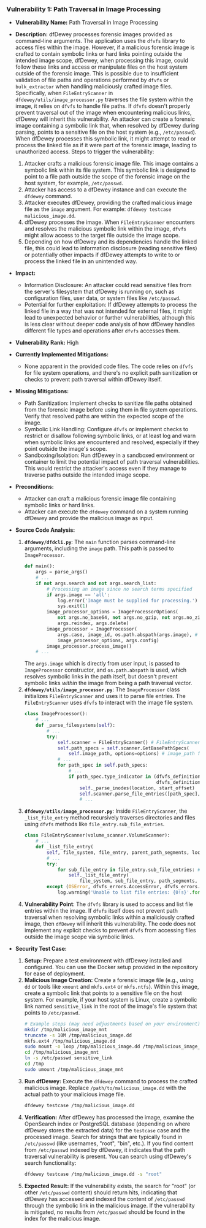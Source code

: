 ### Vulnerability 1: Path Traversal in Image Processing

*   **Vulnerability Name:** Path Traversal in Image Processing
*   **Description:**
    dfDewey processes forensic images provided as command-line arguments. The application uses the `dfvfs` library to access files within the image. However, if a malicious forensic image is crafted to contain symbolic links or hard links pointing outside the intended image scope, dfDewey, when processing this image, could follow these links and access or manipulate files on the host system outside of the forensic image. This is possible due to insufficient validation of file paths and operations performed by `dfvfs` or `bulk_extractor` when handling maliciously crafted image files. Specifically, when `FileEntryScanner` in `dfdewey/utils/image_processor.py` traverses the file system within the image, it relies on `dfvfs` to handle file paths. If `dfvfs` doesn't properly prevent traversal out of the image when encountering malicious links, dfDewey will inherit this vulnerability. An attacker can create a forensic image containing a symbolic link that, when resolved by dfDewey during parsing, points to a sensitive file on the host system (e.g., `/etc/passwd`). When dfDewey processes this symbolic link, it might attempt to read or process the linked file as if it were part of the forensic image, leading to unauthorized access.
    Steps to trigger the vulnerability:
    1.  Attacker crafts a malicious forensic image file. This image contains a symbolic link within its file system. This symbolic link is designed to point to a file path outside the scope of the forensic image on the host system, for example, `/etc/passwd`.
    2.  Attacker has access to a dfDewey instance and can execute the `dfdewey` command.
    3.  Attacker executes dfDewey, providing the crafted malicious image file as the `image` argument. For example: `dfdewey testcase malicious_image.dd`.
    4.  dfDewey processes the image. When `FileEntryScanner` encounters and resolves the malicious symbolic link within the image, `dfvfs` might allow access to the target file outside the image scope.
    5.  Depending on how dfDewey and its dependencies handle the linked file, this could lead to information disclosure (reading sensitive files) or potentially other impacts if dfDewey attempts to write to or process the linked file in an unintended way.
*   **Impact:**
    *   Information Disclosure: An attacker could read sensitive files from the server's filesystem that dfDewey is running on, such as configuration files, user data, or system files like `/etc/passwd`.
    *   Potential for further exploitation: If dfDewey attempts to process the linked file in a way that was not intended for external files, it might lead to unexpected behavior or further vulnerabilities, although this is less clear without deeper code analysis of how dfDewey handles different file types and operations after `dfvfs` accesses them.
*   **Vulnerability Rank:** High
*   **Currently Implemented Mitigations:**
    *   None apparent in the provided code files. The code relies on `dfvfs` for file system operations, and there's no explicit path sanitization or checks to prevent path traversal within dfDewey itself.
*   **Missing Mitigations:**
    *   Path Sanitization: Implement checks to sanitize file paths obtained from the forensic image before using them in file system operations. Verify that resolved paths are within the expected scope of the image.
    *   Symbolic Link Handling: Configure `dfvfs` or implement checks to restrict or disallow following symbolic links, or at least log and warn when symbolic links are encountered and resolved, especially if they point outside the image's scope.
    *   Sandboxing/Isolation: Run dfDewey in a sandboxed environment or container to limit the potential impact of path traversal vulnerabilities. This would restrict the attacker's access even if they manage to traverse paths outside the intended image scope.
*   **Preconditions:**
    *   Attacker can craft a malicious forensic image file containing symbolic links or hard links.
    *   Attacker can execute the `dfdewey` command on a system running dfDewey and provide the malicious image as input.
*   **Source Code Analysis:**
    1.  **`dfdewey/dfdcli.py`**: The `main` function parses command-line arguments, including the `image` path. This path is passed to `ImageProcessor`.
        ```python
        def main():
            args = parse_args()
            # ...
            if not args.search and not args.search_list:
                # Processing an image since no search terms specified
                if args.image == 'all':
                    log.error('Image must be supplied for processing.')
                    sys.exit(1)
                image_processor_options = ImageProcessorOptions(
                    not args.no_base64, not args.no_gzip, not args.no_zip, args.reparse,
                    args.reindex, args.delete)
                image_processor = ImageProcessor(
                    args.case, image_id, os.path.abspath(args.image), # image path here
                    image_processor_options, args.config)
                image_processor.process_image()
            # ...
        ```
        The `args.image` which is directly from user input, is passed to `ImageProcessor` constructor, and `os.path.abspath` is used, which resolves symbolic links in the path itself, but doesn't prevent symbolic links *within* the image from being a path traversal vector.
    2.  **`dfdewey/utils/image_processor.py`**: The `ImageProcessor` class initializes `FileEntryScanner` and uses it to parse file entries. The `FileEntryScanner` uses `dfvfs` to interact with the image file system.
        ```python
        class ImageProcessor():
            # ...
            def _parse_filesystems(self):
                # ...
                try:
                    self.scanner = FileEntryScanner() # FileEntryScanner initialization
                    self.path_specs = self.scanner.GetBasePathSpecs(
                        self.image_path, options=options) # image_path from constructor here
                    # ...
                    for path_spec in self.path_specs:
                        # ...
                        if path_spec.type_indicator in (dfvfs_definitions.TYPE_INDICATOR_EXT,
                                                        dfvfs_definitions.TYPE_INDICATOR_NTFS):
                            self._parse_inodes(location, start_offset)
                            self.scanner.parse_file_entries([path_spec], self.postgresql) # path_spec processing
                            # ...
        ```
    3.  **`dfdewey/utils/image_processor.py`**: Inside `FileEntryScanner`, the `_list_file_entry` method recursively traverses directories and files using `dfvfs` methods like `file_entry.sub_file_entries`.
        ```python
        class FileEntryScanner(volume_scanner.VolumeScanner):
            # ...
            def _list_file_entry(
                self, file_system, file_entry, parent_path_segments, location):
                # ...
                try:
                    for sub_file_entry in file_entry.sub_file_entries: # dfvfs sub_file_entries method
                        self._list_file_entry(
                            file_system, sub_file_entry, path_segments, location)
                except (OSError, dfvfs_errors.AccessError, dfvfs_errors.BackEndError) as e:
                    log.warning('Unable to list file entries: {0!s}'.format(e))
        ```
    4.  **Vulnerability Point**: The `dfvfs` library is used to access and list file entries within the image. If `dfvfs` itself does not prevent path traversal when resolving symbolic links within a maliciously crafted image, then `dfDewey` will inherit this vulnerability. The code does not implement any explicit checks to prevent `dfvfs` from accessing files outside the image scope via symbolic links.

*   **Security Test Case:**
    1.  **Setup:** Prepare a test environment with dfDewey installed and configured. You can use the Docker setup provided in the repository for ease of deployment.
    2.  **Malicious Image Creation:** Create a forensic image file (e.g., using `dd` or tools like `xmount` and `mkfs.ext4` or `mkfs.ntfs`). Within this image, create a symbolic link that points to a sensitive file on the host system. For example, if your host system is Linux, create a symbolic link named `sensitive_link` in the root of the image's file system that points to `/etc/passwd`.
        ```bash
        # Example steps (may need adjustments based on your environment):
        mkdir /tmp/malicious_image_mnt
        truncate -s 10M /tmp/malicious_image.dd
        mkfs.ext4 /tmp/malicious_image.dd
        sudo mount -o loop /tmp/malicious_image.dd /tmp/malicious_image_mnt
        cd /tmp/malicious_image_mnt
        ln -s /etc/passwd sensitive_link
        cd /tmp
        sudo umount /tmp/malicious_image_mnt
        ```
    3.  **Run dfDewey:** Execute the `dfdewey` command to process the crafted malicious image. Replace `/path/to/malicious_image.dd` with the actual path to your malicious image file.
        ```bash
        dfdewey testcase /tmp/malicious_image.dd
        ```
    4.  **Verification:** After dfDewey has processed the image, examine the OpenSearch index or PostgreSQL database (depending on where dfDewey stores the extracted data) for the `testcase` case and the processed image. Search for strings that are typically found in `/etc/passwd` (like usernames, "root", "bin", etc.). If you find content from `/etc/passwd` indexed by dfDewey, it indicates that the path traversal vulnerability is present. You can search using dfDewey's search functionality:
        ```bash
        dfdewey testcase /tmp/malicious_image.dd -s "root"
        ```
    5.  **Expected Result:** If the vulnerability exists, the search for "root" (or other `/etc/passwd` content) should return hits, indicating that dfDewey has accessed and indexed the content of `/etc/passwd` through the symbolic link in the malicious image. If the vulnerability is mitigated, no results from `/etc/passwd` should be found in the index for the malicious image.